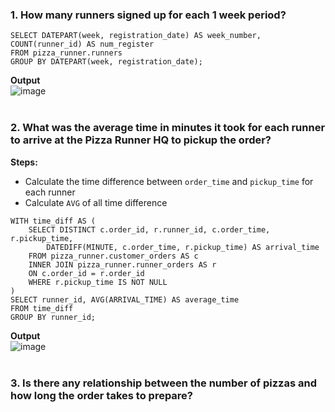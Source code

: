 ### 1. How many runners signed up for each 1 week period?
```
SELECT DATEPART(week, registration_date) AS week_number, COUNT(runner_id) AS num_register
FROM pizza_runner.runners
GROUP BY DATEPART(week, registration_date);
```
**Output**  
![image](https://github.com/user-attachments/assets/12e2e9a6-d957-405b-aa83-32d28fd2e45b)
<br/>
<br/>
### 2. What was the average time in minutes it took for each runner to arrive at the Pizza Runner HQ to pickup the order?
**Steps:**
- Calculate the time difference between `order_time` and `pickup_time` for each runner
- Calculate `AVG` of all time difference
```
WITH time_diff AS (
	SELECT DISTINCT c.order_id, r.runner_id, c.order_time, r.pickup_time,
		DATEDIFF(MINUTE, c.order_time, r.pickup_time) AS arrival_time
	FROM pizza_runner.customer_orders AS c
	INNER JOIN pizza_runner.runner_orders AS r
	ON c.order_id = r.order_id
	WHERE r.pickup_time IS NOT NULL
)
SELECT runner_id, AVG(ARRIVAL_TIME) AS average_time
FROM time_diff
GROUP BY runner_id;
```
**Output**  
![image](https://github.com/user-attachments/assets/f1c91233-f1ee-4b61-8907-b2dee3f3f316)
<br/>
<br/>
### 3. Is there any relationship between the number of pizzas and how long the order takes to prepare?
